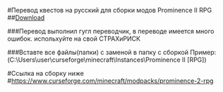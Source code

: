 #Перевод квестов на русский для сборки модов Prominence II RPG
##[Download](https://github.com/Elder1711/Russian-quest-lang-for-Prominence-II-RPG-/releases/tag/alpha)

###Перевод выполнил гугл переводчик, в переводе имеется много ошибок. испольхуйте на свой СТРАХиРИСК

###Вставте все файлы(папки) с заменой в папку с сборкой Пример: (C:\Users\user\curseforge\minecraft\Instances\Prominence II [RPG]\)


#Ссылка на сборку ниже
#https://www.curseforge.com/minecraft/modpacks/prominence-2-rpg
